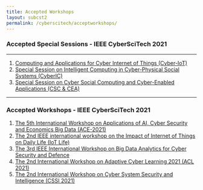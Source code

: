 ```yaml
---
title: Accepted Workshops 
layout: subcst2
permalink: /cyberscitech/acceptworkshops/
---
```

<h3>Accepted Special Sessions - IEEE CyberSciTech 2021</h3>

<hr/>

<ol><li><a href="/2021/assets/files/2021IEEE CyberScience_Cyber-IoT_Workshop.docx" target=_new>Computing and Applications for Cyber Internet of Things (Cyber-IoT)</a>
 </li>
<li><a href="/2021/assets/files/CyberIC_2021_CFP.docx" target=_new> Special Session on Intelligent Computing in Cyber-Physical Social Systems (CyberIC) </a>
</li>
 <li><a href="/2021/assets/files/CSCCEA_2021_word.docx" target=_new> Special Session on Cyber Social Computing and Cyber-Enabled Applications (CSC & CEA)</a>
</li>
</ol>
 <hr/>
<h3>Accepted Workshops - IEEE CyberSciTech 2021</h3>
<ol> 
 <li><a href="/2021/assets/files/ACE2021_CFPpost_workshop.pdf" target=_new>The 5th International Workshop on
Applications of AI, Cyber Security and Economics Big Data (ACE-2021)</a>
 </li>
 <li><a href="/2021/assets/files/CFP_IoT Life2021.pdf" target=_new>The
2nd IEEE international workshop on the Impact of Internet of Things on Daily Life  (IoT Life)</a>
 </li>

 <li><a href="/2021/assets/files/BigCyberSecurity2021-CFPV2.pdf" target=_new>
The 3rd IEEE International Workshop on Big Data Analytics for Cyber Security and Defence</a>
 </li>
<li><a href="/2021/assets/files/CFP of ACL2021.docx" target=_new>The 2nd International Workshop on Adaptive Cyber Learning 2021 (ACL 2021) </a></li>
<li><a href="/2021/assets/files/CSSI 2021CFPv3.pdf" target=_new>The 2nd International Workshop on Cyber
System Security and Intelligence (CSSI 2021)</a></li>
</ol>
<br/>
